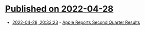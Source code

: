 # [Published on 2022-04-28](index.md)

* [2022-04-28, 20:33:23](https://news.ycombinator.com/item?id=31197855) - [Apple Reports Second Quarter Results](https://www.apple.com/newsroom/2022/04/apple-reports-second-quarter-results/)

